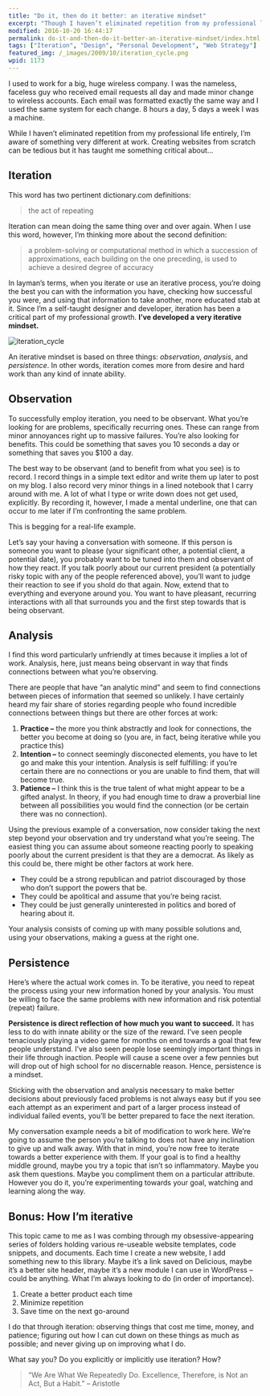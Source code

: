 ```yaml
---
title: "Do it, then do it better: an iterative mindset"
excerpt: "Though I haven’t eliminated repetition from my professional life entirely, I’m aware of something very different at work. Creating websites from scratch can be tedious but it has taught me something critical about iteration."
modified: 2016-10-20 16:44:17
permalink: do-it-and-then-do-it-better-an-iterative-mindset/index.html
tags: ["Iteration", "Design", "Personal Development", "Web Strategy"]
featured_img: /_images/2009/10/iteration_cycle.png
wpid: 1173
---
```



I used to work for a big, huge wireless company. I was the nameless, faceless guy who received email requests all day and made minor change to wireless accounts. Each email was formatted exactly the same way and I used the same system for each change. 8 hours a day, 5 days a week I was a machine.

While I haven’t eliminated repetition from my professional life entirely, I’m aware of something very different at work. Creating websites from scratch can be tedious but it has taught me something critical about…

Iteration
---------

This word has two pertinent dictionary.com definitions:

> the act of repeating

Iteration can mean doing the same thing over and over again. When I use this word, however, I’m thinking more about the second definition:

> a problem-solving or computational method in which a succession of approximations, each building on the one preceding, is used to achieve a desired degree of accuracy

In layman’s terms, when you iterate or use an iterative process, you’re doing the best you can with the information you have, checking how successful you were, and using that information to take another, more educated stab at it. Since I’m a self-taught designer and developer, iteration has been a critical part of my professional growth. **I’ve developed a very iterative mindset.**

![](/_images/2009/10/iteration_cycle.png "iteration_cycle")

An iterative mindset is based on three things: *observation*, *analysis*, and *persistence*. In other words, iteration comes more from desire and hard work than any kind of innate ability.

Observation
-----------

To successfully employ iteration, you need to be observant. What you’re looking for are problems, specifically recurring ones. These can range from minor annoyances right up to massive failures. You’re also looking for benefits. This could be something that saves you 10 seconds a day or something that saves you $100 a day.

The best way to be observant (and to benefit from what you see) is to record. I record things in a simple text editor and write them up later to post on my blog. I also record very minor things in a lined notebook that I carry around with me. A lot of what I type or write down does not get used, explicitly. By recording it, however, I made a mental underline, one that can occur to me later if I’m confronting the same problem.

This is begging for a real-life example.

Let’s say your having a conversation with someone. If this person is someone you want to please (your significant other, a potential client, a potential date), you probably want to be tuned into them and observant of how they react. If you talk poorly about our current president (a potentially risky topic with any of the people referenced above), you’ll want to judge their reaction to see if you shold do that again. Now, extend that to everything and everyone around you. You want to have pleasant, recurring interactions with all that surrounds you and the first step towards that is being observant.

Analysis
--------

I find this word particularly unfriendly at times because it implies a lot of work. Analysis, here, just means being observant in way that finds connections between what you’re observing.

There are people that have “an analytic mind” and seem to find connections between pieces of information that seemed so unlikely. I have certainly heard my fair share of stories regarding people who found incredible connections between things but there are other forces at work:

1. **Practice –** the more you think abstractly and look for connections, the better you become at doing so (you are, in fact, being iterative while you practice this)
2. **Intention –** to connect seemingly disconected elements, you have to let go and make this your intention. Analysis is self fulfilling: if you’re certain there are no connections or you are unable to find them, that will become true.
3. **Patience –** I think this is the true talent of what might appear to be a gifted analyst. In theory, if you had enough time to draw a proverbial line between all possibilities you would find the connection (or be certain there was no connection).

Using the previous example of a conversation, now consider taking the next step beyond your observation and try understand what you’re seeing. The easiest thing you can assume about someone reacting poorly to speaking poorly about the current president is that they are a democrat. As likely as this could be, there might be other factors at work here.

- They could be a strong republican and patriot discouraged by those who don’t support the powers that be.
- They could be apolitical and assume that you’re being racist.
- They could be just generally uninterested in politics and bored of hearing about it.

Your analysis consists of coming up with many possible solutions and, using your observations, making a guess at the right one.

Persistence
-----------

Here’s where the actual work comes in. To be iterative, you need to repeat the process using your new information honed by your analysis. You must be willing to face the same problems with new information and risk potential (repeat) failure.

**Persistence is direct reflection of how much you want to succeed.** It has less to do with innate ability or the size of the reward. I’ve seen people tenaciously playing a video game for months on end towards a goal that few people understand. I’ve also seen people lose seemingly important things in their life through inaction. People will cause a scene over a few pennies but will drop out of high school for no discernable reason. Hence, persistence is a mindset.

Sticking with the observation and analysis necessary to make better decisions about previously faced problems is not always easy but if you see each attempt as an experiment and part of a larger process instead of individual failed events, you’ll be better prepared to face the next iteration.

My conversation example needs a bit of modification to work here. We’re going to assume the person you’re talking to does not have any inclination to give up and walk away. With that in mind, you’re now free to iterate towards a better experience with them. If your goal is to find a healthy middle ground, maybe you try a topic that isn’t so inflammatory. Maybe you ask them questions. Maybe you compliment them on a particular attribute. However you do it, you’re experimenting towards your goal, watching and learning along the way.

Bonus: How I’m iterative
------------------------

This topic came to me as I was combing through my obsessive-appearing series of folders holding various re-useable website templates, code snippets, and documents. Each time I create a new website, I add something new to this library. Maybe it’s a link saved on Delicious, maybe it’s a better site header, maybe it’s a new module I can use in WordPress – could be anything. What I’m always looking to do (in order of importance).

1. Create a better product each time
2. Minimize repetition
3. Save time on the next go-around

I do that through iteration: observing things that cost me time, money, and patience; figuring out how I can cut down on these things as much as possible; and never giving up on improving what I do.

What say you? Do you explicitly or implicitly use iteration? How?

> “We Are What We Repeatedly Do. Excellence, Therefore, is Not an Act, But a Habit.” – Aristotle
